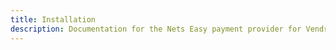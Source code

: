 ```yaml
---
title: Installation
description: Documentation for the Nets Easy payment provider for Vendr, the eCommerce solution for Umbraco v8+
---
```


<work-in-progress></work-in-progress>